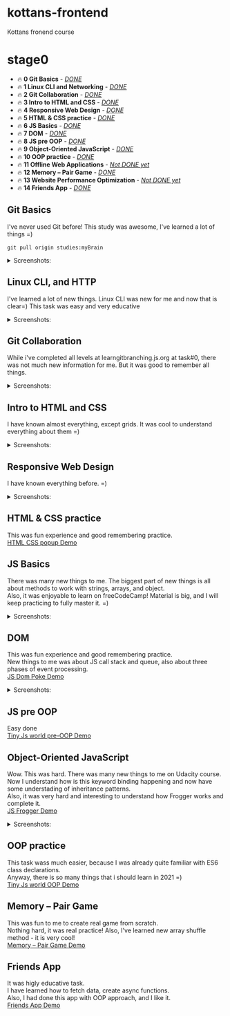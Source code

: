 # kottans-frontend

Kottans fronend course

# stage0

- 🔥 **0 Git Basics** - [_DONE_](#git_basics)
- 🔥 **1 Linux CLI and Networking** - [_DONE_](#task_linux_cli)
- 🔥 **2 Git Collaboration** - [_DONE_](#task_git_collaboration)
- 🔥 **3 Intro to HTML and CSS** - [_DONE_](#task_html_css_intro)
- 🔥 **4 Responsive Web Design** - [_DONE_](#task_responsive_web_design)
- 🔥 **5 HTML & CSS practice** - [_DONE_](#html_css_popup)
- 🔥 **6 JS Basics** - [_DONE_](#task_js_basics)
- 🔥 **7 DOM** - [_DONE_](#task_js_dom)
- 🔥 **8 JS pre OOP** - [_DONE_](#js_pre_oop)
- 🔥 **9 Object-Oriented JavaScript** - [_DONE_](#task_js_oop)
- 🔥 **10 OOP practice** - [_DONE_](#js_post_oop)
- 🔥 **11 Offline Web Applications** - [_Not DONE yet_](#offline_web_apps)
- 🔥 **12 Memory – Pair Game** - [_DONE_](#memory_pair_game)
- 🔥 **13 Website Performance Optimization** - [_Not DONE yet_](#website_perfomance_optimization)
- 🔥 **14 Friends App** - [_DONE_](#friends_app)

## <a name="git_basics">Git Basics</a>

I've never used Git before! This study was awesome, I've learned a lot of things =)

```
git pull origin studies:myBrain
```

<details>
 <summary>Screenshots:</summary>

### Version Control with Git

![udacity](./0%20Git%20Basics/0.png)

### levels at [learngitbranching](https://learngitbranching.js.org/)

![learngitbranching](./0%20Git%20Basics/1.png)
![learngitbranching](./0%20Git%20Basics/2.png)

</details>

## <a name="task_linux_cli">Linux CLI, and HTTP</a>

I've learned a lot of new things. Linux CLI was new for me and now that is clear=) This task was easy and very educative

<details>
 <summary>Screenshots:</summary>

| ![task_linux_cli__scr--0](./task_linux_cli/0.png) | ![task_linux_cli__scr--1](./task_linux_cli/1.png) |
| ------------------------------------------------- | ------------------------------------------------- |
| ![task_linux_cli__scr--2](./task_linux_cli/2.png) | ![task_linux_cli__scr--3](./task_linux_cli/3.png) |

</details>

## <a name="task_git_collaboration">Git Collaboration</a>

While i've completed all levels at learngitbranching.js.org at task#0, there was not much new information for me. But it was good to remember all things.

<details>
 <summary>Screenshots:</summary>

| ![task_git_collaboration--0](./task_git_collaboration/0.png) | ![task_git_collaboration--1](./task_git_collaboration/1.png) |
| ------------------------------------------------------------ | ------------------------------------------------------------ |

</details>

## <a name="task_html_css_intro">Intro to HTML and CSS</a>

I have known almost everything, except grids. It was cool to understand everything about them =)

<details>
 <summary>Screenshots:</summary>

| ![task_html_css_intro--0](./task_html_css_intro/0.png) | ![task_html_css_intro--1](./task_html_css_intro/1.png) | ![task_html_css_intro--2](./task_html_css_intro/2.png) |
| ------------------------------------------------------ | ------------------------------------------------------ | ------------------------------------------------------ |

</details>

## <a name="task_responsive_web_design">Responsive Web Design</a>

I have known everything before. =)

<details>
 <summary>Screenshots:</summary>

| ![task_responsive_web_design--0](./task_responsive_web_design/0.png) | ![task_responsive_web_design--1](./task_responsive_web_design/1.png) |
| -------------------------------------------------------------------- | -------------------------------------------------------------------- |

</details>

## <a name="html_css_popup">HTML & CSS practice</a>

This was fun experience and good remembering practice.\
[HTML CSS popup Demo](https://f3d0t.github.io/f3d0t/html_css_popup/)

## <a name="task_js_basics">JS Basics</a>

There was many new things to me. The biggest part of new things is all about methods to work with strings, arrays, and object.\
Also, it was enjoyable to learn on freeCodeCamp! Material is big, and I will keep practicing to fully master it. =)

<details>
 <summary>Screenshots:</summary>

| ![task_js_basics--0](./task_js_basics/0.PNG) | ![task_js_basics--1](./task_js_basics/1.PNG) |
| -------------------------------------------- | -------------------------------------------- |

</details>

## <a name="task_js_dom">DOM</a>

This was fun experience and good remembering practice.\
New things to me was about JS call stack and queue, also about three phases of event processing.\
[JS Dom Poke Demo](https://f3d0t.github.io/f3d0t/task_js_dom/)

<details>
 <summary>Screenshots:</summary>

| ![task_js_dom--0](./task_js_dom/screenshots/0.png) | ![task_js_dom--1](./task_js_dom/screenshots/1.png) |
| -------------------------------------------------- | -------------------------------------------------- |

</details>

## <a name="js_pre_oop">JS pre OOP</a>

Easy done\
[Tiny Js world pre-OOP Demo](https://f3d0t.github.io/f3d0t/a_tiny_js_world_pre_oop/)

## <a name="task_js_oop">Object-Oriented JavaScript</a>

Wow. This was hard.
There was many new things to me on Udacity course.\
Now I understand how is this keyword binding happening and now have some understading of inheritance patterns.\
Also, it was very hard and interesting to understand how Frogger works and complete it.\
[JS Frogger Demo](https://f3d0t.github.io/f3d0t/js_oop/)

<details>
 <summary>Screenshots:</summary>

| ![task_js_oop--0](./task_js_oop/0.png) | ![task_js_oop--1](./task_js_oop/1.png) |
| -------------------------------------- | -------------------------------------- |

</details>

## <a name="js_post_oop">OOP practice</a>

This task wass much easier, because I was already quite familiar with ES6 class declarations.\
Anyway, there is so many things that i should learn in 2021 =)\
[Tiny Js world OOP Demo](https://f3d0t.github.io/f3d0t/a_tiny_js_world_post_oop/)

## <a name="memory_pair_game">Memory – Pair Game</a>

This was fun to me to create real game from scratch.\
Nothing hard, it was real practice! Also, I've learned new array shuffle method - it is very cool!\
[Memory – Pair Game Demo](https://f3d0t.github.io/f3d0t/memory_pair_game/)

## <a name="friends_app">Friends App</a>

It was higly educative task.\
I have learned how to fetch data, create async functions.\
Also, I had done this app with OOP approach, and I like it.\
[Friends App Demo](https://f3d0t.github.io/friends-app/)
